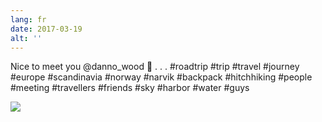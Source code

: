 ```yaml
---
lang: fr
date: 2017-03-19
alt: ''
---
```


Nice to meet you @danno_wood 🤘
.
.
.
#roadtrip #trip #travel #journey #europe #scandinavia #norway #narvik #backpack #hitchhiking #people #meeting #travellers #friends #sky #harbor #water #guys

![](/photos/2017-03-19-1489953284.jpg)